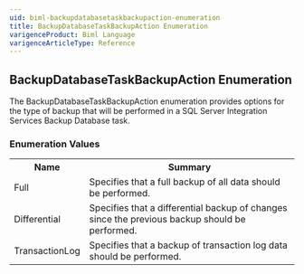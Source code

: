 ```yaml
---
uid: biml-backupdatabasetaskbackupaction-enumeration
title: BackupDatabaseTaskBackupAction Enumeration
varigenceProduct: Biml Language
varigenceArticleType: Reference
---
```


## BackupDatabaseTaskBackupAction Enumeration<div class="LanguageSummary"><div class ="SummaryItem">The BackupDatabaseTaskBackupAction enumeration provides options for the type of backup that will be performed in a SQL Server Integration Services Backup Database task.</div></div><div class="EnumValueGroup">### Enumeration Values<table id="EnumValue" class="MemberList"><tbody><tr><th class="MemberNameColumnHeader">Name</th><th class="MemberSummaryColumnHeader">Summary</th></tr><tr class="cd0"><td class="MemberName">Full</td><td class="MemberSummary"><div class ="SummaryItem">Specifies that a full backup of all data should be performed.</div> </td></tr><tr class="cd1"><td class="MemberName">Differential</td><td class="MemberSummary"><div class ="SummaryItem">Specifies that a differential backup of changes since the previous backup should be performed.</div> </td></tr><tr class="cd0"><td class="MemberName">TransactionLog</td><td class="MemberSummary"><div class ="SummaryItem">Specifies that a backup of transaction log data should be performed.</div> </td></tr></tbody></table></div>
